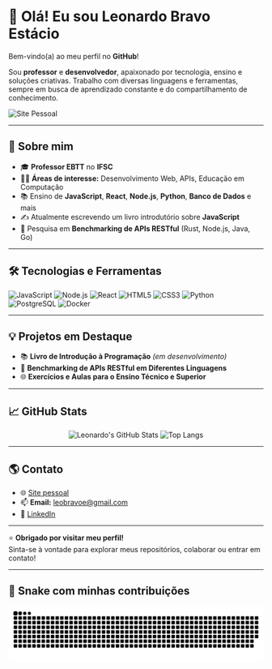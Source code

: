 # 👋 Olá! Eu sou **Leonardo Bravo Estácio**

Bem-vindo(a) ao meu perfil no **GitHub**!

Sou **professor** e **desenvolvedor**, apaixonado por tecnologia, ensino e soluções criativas. Trabalho com diversas linguagens e ferramentas, sempre em busca de aprendizado constante e do compartilhamento de conhecimento.

![Site Pessoal](https://leobravoe.github.io/)

---

## 🚀 Sobre mim

- 🎓 **Professor EBTT** no **IFSC**
- 👨‍💻 **Áreas de interesse:** Desenvolvimento Web, APIs, Educação em Computação
- 📚 Ensino de **JavaScript**, **React**, **Node.js**, **Python**, **Banco de Dados** e mais
- ✍️ Atualmente escrevendo um livro introdutório sobre **JavaScript**
- 🔬 Pesquisa em **Benchmarking de APIs RESTful** (Rust, Node.js, Java, Go)

---

## 🛠️ Tecnologias e Ferramentas

![JavaScript](https://img.shields.io/badge/JavaScript-F7DF1E?logo=javascript&logoColor=black)
![Node.js](https://img.shields.io/badge/Node.js-339933?logo=node.js&logoColor=white)
![React](https://img.shields.io/badge/React-61DAFB?logo=react&logoColor=black)
![HTML5](https://img.shields.io/badge/HTML5-E34F26?logo=html5&logoColor=white)
![CSS3](https://img.shields.io/badge/CSS3-1572B6?logo=css3&logoColor=white)
![Python](https://img.shields.io/badge/Python-3776AB?logo=python&logoColor=white)
![PostgreSQL](https://img.shields.io/badge/PostgreSQL-4169E1?logo=postgresql&logoColor=white)
![Docker](https://img.shields.io/badge/Docker-2496ED?logo=docker&logoColor=white)

---

## 💡 Projetos em Destaque

- 📚 **Livro de Introdução à Programação** *(em desenvolvimento)*
- 🔬 **Benchmarking de APIs RESTful em Diferentes Linguagens**
- 🌐 **Exercícios e Aulas para o Ensino Técnico e Superior**

---

## 📈 GitHub Stats

<div align="center">
  
![Leonardo's GitHub Stats](https://github-readme-stats.vercel.app/api?username=leobravoe&show_icons=true&theme=default)
![Top Langs](https://github-readme-stats.vercel.app/api/top-langs/?username=leobravoe&layout=compact)

</div>

---

## 🌎 Contato

- 🌐 [Site pessoal](https://leobravoe.github.io/)
- 📫 **Email:** leobravoe@gmail.com
- 💼 [LinkedIn](https://www.linkedin.com/in/leobravoe)

---

⭐️ **Obrigado por visitar meu perfil!**  
Sinta-se à vontade para explorar meus repositórios, colaborar ou entrar em contato!

---

## 🐍 Snake com minhas contribuições

![snake gif](https://github.com/leobravoe/github-contribution-grid-snake/blob/main/dist/github-snake.svg)

